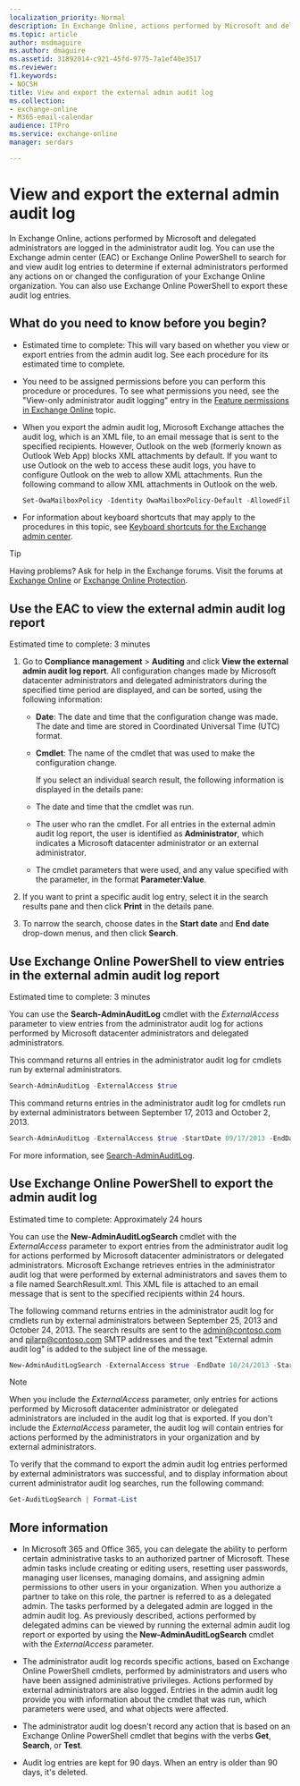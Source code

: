 ```yaml
---
localization_priority: Normal
description: In Exchange Online, actions performed by Microsoft and delegated administrators are logged in the administrator audit log. You can use the EAC or Exchange Online PowerShell to search for and view audit log entries to determine if external administrators performed any actions on or changed the configuration of your Exchange Online organization. You can also use Exchange Online PowerShell to export these audit log entries.
ms.topic: article
author: msdmaguire
ms.author: dmaguire
ms.assetid: 31892014-c921-45fd-9775-7a1ef40e3517
ms.reviewer: 
f1.keywords:
- NOCSH
title: View and export the external admin audit log
ms.collection: 
- exchange-online
- M365-email-calendar
audience: ITPro
ms.service: exchange-online
manager: serdars

---
```


# View and export the external admin audit log

In Exchange Online, actions performed by Microsoft and delegated administrators are logged in the administrator audit log. You can use the Exchange admin center (EAC) or Exchange Online PowerShell to search for and view audit log entries to determine if external administrators performed any actions on or changed the configuration of your Exchange Online organization. You can also use Exchange Online PowerShell to export these audit log entries.

## What do you need to know before you begin?

- Estimated time to complete: This will vary based on whether you view or export entries from the admin audit log. See each procedure for its estimated time to complete.

- You need to be assigned permissions before you can perform this procedure or procedures. To see what permissions you need, see the "View-only administrator audit logging" entry in the [Feature permissions in Exchange Online](../../permissions-exo/feature-permissions.md) topic.

- When you export the admin audit log, Microsoft Exchange attaches the audit log, which is an XML file, to an email message that is sent to the specified recipients. However, Outlook on the web (formerly known as Outlook Web App) blocks XML attachments by default. If you want to use Outlook on the web to access these audit logs, you have to configure Outlook on the web to allow XML attachments. Run the following command to allow XML attachments in Outlook on the web.

  ```PowerShell
  Set-OwaMailboxPolicy -Identity OwaMailboxPolicy-Default -AllowedFileTypes '.rpmsg','.xlsx','.xlsm','.xlsb','.tiff','.pptx','.pptm','.ppsx','.ppsm','.docx','.docm','.zip','.xls','.wmv','.wma','.wav','.vsd','.txt','.tif','.rtf','.pub','.ppt','.png','.pdf','.one','.mp3','.jpg','.gif','.doc','.bmp','.avi','.xml'
  ```

- For information about keyboard shortcuts that may apply to the procedures in this topic, see [Keyboard shortcuts for the Exchange admin center](../../accessibility/keyboard-shortcuts-in-admin-center.md).

> [!TIP]
> Having problems? Ask for help in the Exchange forums. Visit the forums at [Exchange Online](https://social.technet.microsoft.com/forums/msonline/home?forum=onlineservicesexchange) or [Exchange Online Protection](https://social.technet.microsoft.com/forums/forefront/home?forum=FOPE).

## Use the EAC to view the external admin audit log report

Estimated time to complete: 3 minutes

1. Go to **Compliance management** \> **Auditing** and click **View the external admin audit log report**. All configuration changes made by Microsoft datacenter administrators and delegated administrators during the specified time period are displayed, and can be sorted, using the following information:

   - **Date**: The date and time that the configuration change was made. The date and time are stored in Coordinated Universal Time (UTC) format.

   - **Cmdlet**: The name of the cmdlet that was used to make the configuration change.

     If you select an individual search result, the following information is displayed in the details pane:

   - The date and time that the cmdlet was run.

   - The user who ran the cmdlet. For all entries in the external admin audit log report, the user is identified as **Administrator**, which indicates a Microsoft datacenter administrator or an external administrator.

   - The cmdlet parameters that were used, and any value specified with the parameter, in the format **Parameter:Value**.

2. If you want to print a specific audit log entry, select it in the search results pane and then click **Print** in the details pane.

3. To narrow the search, choose dates in the **Start date** and **End date** drop-down menus, and then click **Search**.

## Use Exchange Online PowerShell to view entries in the external admin audit log report

Estimated time to complete: 3 minutes

You can use the **Search-AdminAuditLog** cmdlet with the _ExternalAccess_ parameter to view entries from the administrator audit log for actions performed by Microsoft datacenter administrators and delegated administrators.

This command returns all entries in the administrator audit log for cmdlets run by external administrators.

```PowerShell
Search-AdminAuditLog -ExternalAccess $true
```

This command returns entries in the administrator audit log for cmdlets run by external administrators between September 17, 2013 and October 2, 2013.

```PowerShell
Search-AdminAuditLog -ExternalAccess $true -StartDate 09/17/2013 -EndDate 10/02/2013
```

For more information, see [Search-AdminAuditLog](https://docs.microsoft.com/powershell/module/exchange/search-adminauditlog).

## Use Exchange Online PowerShell to export the admin audit log

Estimated time to complete: Approximately 24 hours

You can use the **New-AdminAuditLogSearch** cmdlet with the _ExternalAccess_ parameter to export entries from the administrator audit log for actions performed by Microsoft datacenter administrators or delegated administrators. Microsoft Exchange retrieves entries in the administrator audit log that were performed by external administrators and saves them to a file named SearchResult.xml. This XML file is attached to an email message that is sent to the specified recipients within 24 hours.

The following command returns entries in the administrator audit log for cmdlets run by external administrators between September 25, 2013 and October 24, 2013. The search results are sent to the admin@contoso.com and pilarp@contoso.com SMTP addresses and the text "External admin audit log" is added to the subject line of the message.

```PowerShell
New-AdminAuditLogSearch -ExternalAccess $true -EndDate 10/24/2013 -StartDate 07/25/2013 -StatusMailRecipients admin@contoso.com,pilarp@contoso.com -Name "External admin audit log"
```

> [!NOTE]
> When you include the _ExternalAccess_ parameter, only entries for actions performed by Microsoft datacenter administrator or delegated administrators are included in the audit log that is exported. If you don't include the _ExternalAccess_ parameter, the audit log will contain entries for actions performed by the administrators in your organization and by external administrators.

To verify that the command to export the admin audit log entries performed by external administrators was successful, and to display information about current administrator audit log searches, run the following command:

```PowerShell
Get-AuditLogSearch | Format-List
```

## More information

- In Microsoft 365 and Office 365, you can delegate the ability to perform certain administrative tasks to an authorized partner of Microsoft. These admin tasks include creating or editing users, resetting user passwords, managing user licenses, managing domains, and assigning admin permissions to other users in your organization. When you authorize a partner to take on this role, the partner is referred to as a delegated admin. The tasks performed by a delegated admin are logged in the admin audit log. As previously described, actions performed by delegated admins can be viewed by running the external admin audit log report or exported by using the **New-AdminAuditLogSearch** cmdlet with the _ExternalAccess_ parameter.

- The administrator audit log records specific actions, based on Exchange Online PowerShell cmdlets, performed by administrators and users who have been assigned administrative privileges. Actions performed by external administrators are also logged. Entries in the admin audit log provide you with information about the cmdlet that was run, which parameters were used, and what objects were affected.

- The administrator audit log doesn't record any action that is based on an Exchange Online PowerShell cmdlet that begins with the verbs **Get**, **Search**, or **Test**.

- Audit log entries are kept for 90 days. When an entry is older than 90 days, it's deleted.
